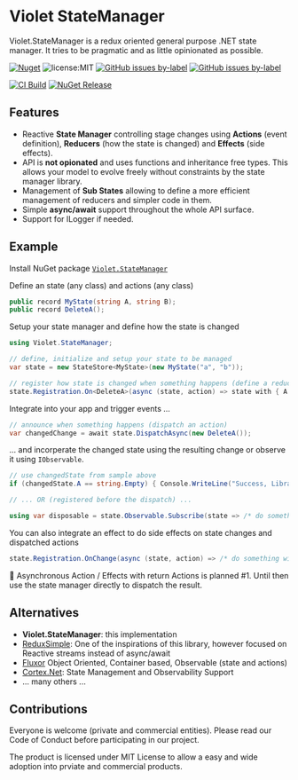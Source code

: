 # Violet StateManager

Violet.StateManager is a redux oriented general purpose .NET state manager. It tries to be pragmatic and as little opinionated as possible.

[![Nuget](https://img.shields.io/nuget/v/Violet.StateManager?style=flat-square)](https://www.nuget.org/packages/Violet.StateManager/)
![license:MIT](https://img.shields.io/github/license/violetgrass/statemanager?style=flat-square)
[![GitHub issues by-label](https://img.shields.io/github/issues/violetgrass/statemanager/bug?color=red&style=flat-square)](https://github.com/violetgrass/statemanager/issues?q=is%3Aissue+is%3Aopen+label%3Abug)
[![GitHub issues by-label](https://img.shields.io/github/issues/violetgrass/statemanager/enhancement?color=green&style=flat-square)](https://github.com/violetgrass/statemanager/issues?q=is%3Aissue+is%3Aopen+label%3Aenhancement)

[![CI Build](https://github.com/violetgrass/statemanager/actions/workflows/build-ci.yml/badge.svg)](https://github.com/violetgrass/statemanager/actions/workflows/build-ci.yml)
[![NuGet Release](https://github.com/violetgrass/statemanager/actions/workflows/build-release.yml/badge.svg)](https://github.com/violetgrass/statemanager/actions/workflows/build-release.yml)

## Features

- Reactive **State Manager** controlling stage changes using **Actions** (event definition), **Reducers** (how the state is changed) and **Effects** (side effects).
- API is **not opionated** and uses functions and inheritance free types. This allows your model to evolve freely without constraints by the state manager library.
- Management of **Sub States** allowing to define a more efficient management of reducers and simpler code in them.
- Simple **async/await** support throughout the whole API surface.
- Support for ILogger if needed.

## Example

Install NuGet package [`Violet.StateManager`](https://www.nuget.org/packages/Violet.StateManager)

Define an state (any class) and actions (any class)

````csharp
public record MyState(string A, string B);
public record DeleteA();
````

Setup your state manager and define how the state is changed

````csharp
using Violet.StateManager;

// define, initialize and setup your state to be managed
var state = new StateStore<MyState>(new MyState("a", "b"));

// register how state is changed when something happens (define a reducer)
state.Registration.On<DeleteA>(async (state, action) => state with { A = string.Empty });
````

Integrate into your app and trigger events ...

````csharp
// announce when something happens (dispatch an action)
var changedChange = await state.DispatchAsync(new DeleteA());

````

... and incorperate the changed state using the resulting change or observe it using `IObservable`.

````csharp
// use changedState from sample above 
if (changedState.A == string.Empty) { Console.WriteLine("Success, Library works"); }

// ... OR (registered before the dispatch) ...

using var disposable = state.Observable.Subscribe(state => /* do something with it */)
````

You can also integrate an effect to do side effects on state changes and dispatched actions

````csharp
state.Registration.OnChange(async (state, action) => /* do something with it */);
````

🚧 Asynchronous Action / Effects with return Actions is planned #1. Until then use the state manager directly to dispatch the result.

## Alternatives

- **Violet.StateManager**: this implementation
- [ReduxSimple](https://github.com/Odonno/ReduxSimple): One of the inspirations of this library, however focused on Reactive streams instead of async/await
- [Fluxor](https://github.com/mrpmorris/Fluxor) Object Oriented, Container based, Observable (state and actions)
- [Cortex.Net](https://github.com/jspuij/Cortex.Net): State Management and Observability Support
- ... many others ...

## Contributions

Everyone is welcome (private and commercial entities). Please read our Code of Conduct before participating in our project.

The product is licensed under MIT License to allow a easy and wide adoption into prviate and commercial products.